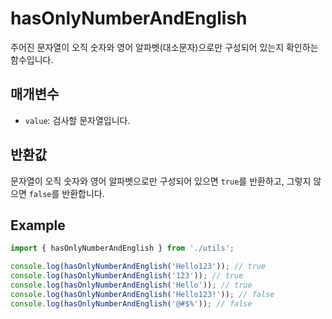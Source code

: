 # hasOnlyNumberAndEnglish

주어진 문자열이 오직 숫자와 영어 알파벳(대소문자)으로만 구성되어 있는지 확인하는 함수입니다.

## 매개변수

- `value`: 검사할 문자열입니다.

## 반환값

문자열이 오직 숫자와 영어 알파벳으로만 구성되어 있으면 `true`를 반환하고, 그렇지 않으면 `false`를 반환합니다.

## Example

```typescript
import { hasOnlyNumberAndEnglish } from './utils';

console.log(hasOnlyNumberAndEnglish('Hello123')); // true
console.log(hasOnlyNumberAndEnglish('123')); // true
console.log(hasOnlyNumberAndEnglish('Hello')); // true
console.log(hasOnlyNumberAndEnglish('Hello123!')); // false
console.log(hasOnlyNumberAndEnglish('@#$%')); // false
```
